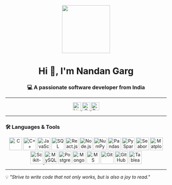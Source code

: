 <div align="center">
  <!-- Animated Coding GIF -->
  <img height="150" src="https://media.giphy.com/media/bGgsc5mWoryfgKBx1u/giphy.gif" />
</div>

<h1 align="center">Hi 👋, I'm Nandan Garg</h1>
<h3 align="center">💻 A passionate software developer from India</h3>

---

<!-- Social Badges in One Row -->
<div align="center">
  <a href="https://www.linkedin.com/in/nandan-garg-25a1b0252/" target="_blank">
    <img src="https://img.shields.io/static/v1?message=LinkedIn&logo=linkedin&label=&color=0077B5&logoColor=white&labelColor=&style=for-the-badge" height="25" alt="LinkedIn Logo"/>
  </a>
  <a href="mailto:nandangarg.65@gmail.com" target="_blank">
    <img src="https://img.shields.io/static/v1?message=Gmail&logo=gmail&label=&color=D14836&logoColor=white&labelColor=&style=for-the-badge" height="25" alt="Gmail Logo"/>
  </a>
  <a href="https://drive.google.com/file/d/1rDG0gdHdvm1uAA3OpXafKQgCucg3AMd8/view?usp=sharing" target="_blank">
    <img src="https://img.shields.io/badge/View%20Resume-4CAF50?style=for-the-badge&logo=adobeacrobatreader&logoColor=white" height="25" alt="Resume Button"/>
  </a>
</div>

---

### 🛠 Languages & Tools
<p align="center"> 

<!-- Languages -->
<img src="https://cdn.jsdelivr.net/gh/devicons/devicon/icons/c/c-original.svg" height="40" alt="C"/>
<img src="https://cdn.jsdelivr.net/gh/devicons/devicon/icons/cplusplus/cplusplus-original.svg" height="40" alt="C++"/>
<img src="https://cdn.jsdelivr.net/gh/devicons/devicon/icons/javascript/javascript-original.svg" height="40" alt="JavaScript"/>
<img src="https://upload.wikimedia.org/wikipedia/commons/8/87/Sql_data_base_with_logo.png" height="40" alt="SQL"/>

<!-- Frameworks / Libraries -->
<img src="https://cdn.jsdelivr.net/gh/devicons/devicon/icons/react/react-original-wordmark.svg" height="40" alt="React.js"/>
<img src="https://cdn.jsdelivr.net/gh/devicons/devicon/icons/nodejs/nodejs-original-wordmark.svg" height="40" alt="Node.js"/>
<img src="https://upload.wikimedia.org/wikipedia/commons/3/31/NumPy_logo_2020.svg" height="40" alt="NumPy"/>
<img src="https://pandas.pydata.org/static/img/pandas_secondary.svg" height="40" alt="Pandas"/>
<img src="https://upload.wikimedia.org/wikipedia/commons/f/f3/PySpark_logo.png" height="40" alt="PySpark"/>
<img src="https://seaborn.pydata.org/_static/logo-wide-lightbg.svg" height="40" alt="Seaborn"/>
<img src="https://upload.wikimedia.org/wikipedia/commons/0/01/Created_with_Matplotlib-logo.svg" height="40" alt="Matplotlib"/>
<a href="https://scikit-learn.org/">
  <img src="https://upload.wikimedia.org/wikipedia/commons/0/05/Scikit_learn_logo_small.svg" height="40" alt="Scikit-learn"/>
</a>

<!-- Databases -->
<img src="https://cdn.jsdelivr.net/gh/devicons/devicon/icons/mysql/mysql-original-wordmark.svg" height="40" alt="MySQL"/>
<img src="https://cdn.jsdelivr.net/gh/devicons/devicon/icons/postgresql/postgresql-original-wordmark.svg" height="40" alt="PostgreSQL"/>
<img src="https://cdn.jsdelivr.net/gh/devicons/devicon/icons/mongodb/mongodb-original-wordmark.svg" height="40" alt="MongoDB"/>

<!-- Tools -->
<img src="https://upload.wikimedia.org/wikipedia/commons/3/3f/Microsoft_Office_Excel_%282019%E2%80%93present%29.svg" height="40" alt="MS Excel"/>
<img src="https://cdn.jsdelivr.net/gh/devicons/devicon/icons/git/git-original-wordmark.svg" height="40" alt="Git"/>
<img src="https://cdn.jsdelivr.net/gh/devicons/devicon/icons/github/github-original.svg" height="40" alt="GitHub"/>
<img src="https://cdn.worldvectorlogo.com/logos/tableau-software.svg" height="40" alt="Tableau"/>



</p>

---

💡 *"Strive to write code that not only works, but is also a joy to read."*
